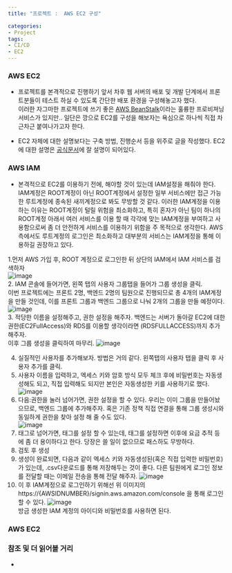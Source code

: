 ```yaml
---
title: "프로젝트 :  AWS EC2 구성"

categories:
- Project
tags:
- CI/CD
- EC2
---
```

### AWS EC2
- 프로젝트를 본격적으로 진행하기 앞서 차후 웹 서버의 배포 및 개발 단계에서 프론트분들이 테스트 하실 수 있도록 간단한 배포 환경을 구성해놓고자 했다.    
이러한 자그마한 프로젝트에 쓰기 좋은 [AWS BeanStalk](https://docs.aws.amazon.com/ko_kr/elasticbeanstalk/latest/dg/Welcome.html)이라는 훌륭한 프로비져닝 서비스가 있지만.. 일단은 깡으로 EC2를 구성을 해보자는 욕심으로 하나씩 직접 차근차근 붙여나가고자 한다.    

- EC2 자체에 대한 설명보다는 구축 방법, 진행순서 등을 위주로 글을 작성했다. EC2에 대한 설명은 [공식문서](https://docs.aws.amazon.com/ec2/)에 잘 설명이 되어있다.  

### AWS IAM
- 본격적으로 EC2를 이용하기 전에, 해야할 것이 있는데 IAM설정을 해줘야 한다. IAM계정은 ROOT계정이 아닌 ROOT계정에서 설정한 일부 서비스에만 접근 가능한 루트계정에 종속된 새끼계정으로 봐도 무방할 것 같다. 이러한 IAM계정을 이용하는 이유는 ROOT계정이 털릴 위험을 최소화하고, 특히 혼자가 아닌 팀이 하나의 ROOT계정 아래서 여러 서비스를 이용 할 때 각각에 맞는 IAM계정을 부여하고 사용함으로써 좀 더 안전하게 서비스를 이용하기 위함을 주 목적으로 생각한다. AWS측에서도 루트계정의 로그인은 최소화하고 대부분의 서비스는 IAM계정을 통해 이용하길 권장하고 있다.  

1.먼저 AWS 가입 후, ROOT 계정으로 로그인한 뒤 상단의 IAM에서 IAM 서비스를 검색하자  
 ![image](https://user-images.githubusercontent.com/104179624/191491677-3db30ded-e10e-4481-8806-c2006be6d974.png)  
2. IAM 콘솔에 들어가면, 왼쪽 탭의 사용자 그룹탭을 들어가 그룹 생성을 클릭.  
이번 프로젝트에는 프론트 2명, 백엔드 2명의 팀원으로 진행되므로 총 4개의 IAM계정을 만들 것인데, 이를 프론트 그룹과 백엔드 그룹으로 나눠 2개의 그룹을 만들 예정이다.   
![image](https://user-images.githubusercontent.com/104179624/191493325-d186defb-2b06-41a1-b357-dca0d0df7300.png)  
3. 적당한 이름을 설정해주고, 권한 설정을 해주자. 백엔드는 서버가 돌아갈 EC2에 대한 권한(EC2FullAccess)와 RDS를 이용할 생각이라면 (RDSFULLACCESS)까지 추가해주자.  
이후 그룹 생성을 클릭하여 마무리.
![image](https://user-images.githubusercontent.com/104179624/191499973-fbd9a9a6-0080-4198-ac87-637ee593ceff.png)   

4. 실질적인 사용자를 추가해보자. 방법은 거의 같다. 왼쪽탭의 사용자 탭을 클릭 후 사용자 추가를 클릭.  
5. 사용자 이름을 입력하고, 엑세스 키와 암호 방식 모두 체크 후에 비밀번호는 자동생성해도 되고, 직접 입력해도 되지만 본인은 자동생성한 키를 사용하기로 했다.    
![image](https://user-images.githubusercontent.com/104179624/191500501-ac7be563-c156-43eb-92c8-13bb9ec476e4.png)  
6. 다음:권한을 눌러 넘어가면, 권한 설정을 할 수 있다. 우리는 이미 그룹을 만들어놨으므로, 백엔드 그룹에 추가해주자. 혹은 기존 정책 직접 연결을 통해 그룹 생성시와 동일하게 권한을 찾아 설정 해 줄 수도 있다.  
![image](https://user-images.githubusercontent.com/104179624/191500585-ff618aaf-f925-432c-b964-7153d530a4af.png)  
7. 태그로 넘어가면, 태그를 설정 할 수 있는데, 태그를 설정하면 이후에 요금 추적 등에 좀 더 용이하다고 한다. 당장은 쓸 일이 없으므로 패스하도 무방하다.
8. 검토 후 생성
9. 생성이 완료되면, 다음과 같이 엑세스 키와 자동생성된(혹은 직접 입력한 비밀번호)가 있는데, .csv다운로드를 통해 저장해두는 것이 좋다. 다른 팀원에게 로그인 정보를 전달할 때는 이메일 전송을 통해 전달 해주자.
![image](https://user-images.githubusercontent.com/104179624/191501565-7c9728f0-3ba5-4b83-8494-0bac1cdbcfa4.png)  
11. 이 후 IAM계정으로 로그인하기 위해선 위 이미지의 https://{AWSIDNUMBER}/signin.aws.amazon.com/console 을 통해 로그인 할 수 있다.
![image](https://user-images.githubusercontent.com/104179624/191502015-e1f2a50d-fd5a-4e78-b4d0-469128ca5829.png)  
방금 생성한 IAM 계정의 아이디와 비밀번호를 사용하면 된다. 

### AWS EC2





### 참조 및 더 읽어볼 거리
- 
